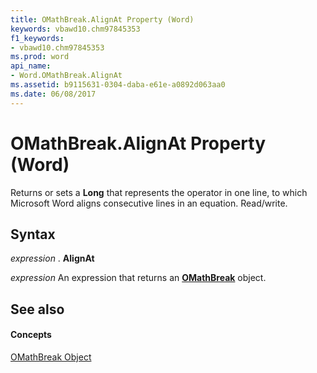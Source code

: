 ```yaml
---
title: OMathBreak.AlignAt Property (Word)
keywords: vbawd10.chm97845353
f1_keywords:
- vbawd10.chm97845353
ms.prod: word
api_name:
- Word.OMathBreak.AlignAt
ms.assetid: b9115631-0304-daba-e61e-a0892d063aa0
ms.date: 06/08/2017
---
```



# OMathBreak.AlignAt Property (Word)

Returns or sets a **Long** that represents the operator in one line, to which Microsoft Word aligns consecutive lines in an equation. Read/write.


## Syntax

 _expression_ . **AlignAt**

 _expression_ An expression that returns an **[OMathBreak](omathbreak-object-word.md)** object.


## See also


#### Concepts


[OMathBreak Object](omathbreak-object-word.md)

